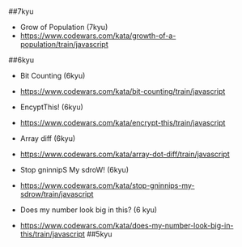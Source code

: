 #

##7kyu
- Grow of Population (7kyu)
- https://www.codewars.com/kata/growth-of-a-population/train/javascript


##6kyu

- Bit Counting (6kyu)
- https://www.codewars.com/kata/bit-counting/train/javascript

- EncyptThis! (6kyu)
- https://www.codewars.com/kata/encrypt-this/train/javascript

- Array diff (6kyu)
- https://www.codewars.com/kata/array-dot-diff/train/javascript

- Stop gninnipS My sdroW! (6kyu)
- https://www.codewars.com/kata/stop-gninnips-my-sdrow/train/javascript

- Does my number look big in this? (6 kyu)
- https://www.codewars.com/kata/does-my-number-look-big-in-this/train/javascript
##5kyu

